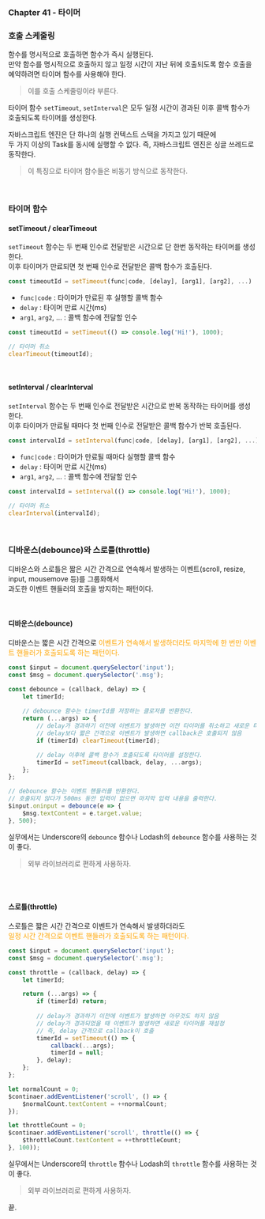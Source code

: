 ### Chapter 41 - 타이머

### 호출 스케줄링
함수를 명시적으로 호출하면 함수가 즉시 실행된다.  
만약 함수를 명시적으로 호출하지 않고 일정 시간이 지난 뒤에 호출되도록 함수 호출을 예약하려면 타이머 함수를 사용해야 한다.
> 이를 호출 스케줄링이라 부른다.

타이머 함수 `setTimeout`, `setInterval`은 모두 일정 시간이 경과된 이후 콜백 함수가 호출되도록 타이머를 생성한다.  

자바스크립트 엔진은 단 하나의 실행 컨텍스트 스택을 가지고 있기 때문에  
두 가지 이상의 Task를 동시에 실행할 수 없다. 즉, 자바스크립트 엔진은 싱글 쓰레드로 동작한다. 
> 이 특징으로 타이머 함수들은 비동기 방식으로 동작한다.

<br>

### 타이머 함수
#### setTimeout / clearTimeout
`setTimeout` 함수는 두 번째 인수로 전달받은 시간으로 단 한번 동작하는 타이머를 생성한다.  
이후 타이머가 만료되면 첫 번째 인수로 전달받은 콜백 함수가 호출된다.

``` js
const timeoutId = setTimeout(func|code, [delay], [arg1], [arg2], ...)
```

- `func|code` : 타이머가 만료된 후 실행할 콜백 함수
- `delay` : 타이머 만료 시간(ms)
- `arg1`, `arg2`, ... : 콜백 함수에 전달할 인수

``` js
const timeoutId = setTimeout(() => console.log('Hi!'), 1000);

// 타이머 취소
clearTimeout(timeoutId);
```


<br>

#### setInterval / clearInterval
`setInterval` 함수는 두 번째 인수로 전달받은 시간으로 반복 동작하는 타이머를 생성한다.  
이후 타이머가 만료될 때마다 첫 번째 인수로 전달받은 콜백 함수가 반복 호출된다.

``` js
const intervalId = setInterval(func|code, [delay], [arg1], [arg2], ...)
```

- `func|code` : 타이머가 만료될 때마다 실행할 콜백 함수
- `delay` : 타이머 만료 시간(ms)
- `arg1`, `arg2`, ... : 콜백 함수에 전달할 인수

``` js
const intervalId = setInterval(() => console.log('Hi!'), 1000);

// 타이머 취소
clearInterval(intervalId);
```

<br>

### 디바운스(debounce)와 스로틀(throttle)
디바운스와 스로틀은 짧은 시간 간격으로 연속해서 발생하는 이벤트(scroll, resize, input, mousemove 등)를 그룹화해서  
과도한 이벤트 핸들러의 호출을 방지하는 패턴이다.

<br>

#### 디바운스(debounce)
디바운스는 짧은 시간 간격으로 <font color='orange'>이벤트가 연속해서 발생하더라도 마지막에 한 번만 이벤트 핸들러가 호출되도록 하는 패턴이다.</font>

``` js
const $input = document.querySelector('input');
const $msg = document.querySelector('.msg');

const debounce = (callback, delay) => {
    let timerId;
    
    // debounce 함수는 timerId를 저장하는 클로저를 반환한다.
    return (...args) => {
        // delay가 경과하기 이전에 이벤트가 발생하면 이전 타이머를 취소하고 새로운 타이머를 재설정한다.
        // delay보다 짧은 간격으로 이벤트가 발생하면 callback은 호출되지 않음
        if (timerId) clearTimeout(timerId);

        // delay 이후에 콜백 함수가 호출되도록 타이머를 설정한다.
        timerId = setTimeout(callback, delay, ...args);
    };
};

// debounce 함수는 이벤트 핸들러를 반환한다.
// 호출되지 않다가 500ms 동안 입력이 없으면 마지막 입력 내용을 출력한다.
$input.oninput = debounce(e => {
    $msg.textContent = e.target.value;
}, 500);
```

실무에서는 Underscore의 `debounce` 함수나 Lodash의 `debounce` 함수를 사용하는 것이 좋다.
> 외부 라이브러리로 편하게 사용하자.

<br><br>

#### 스로틀(throttle)
스로틀은 짧은 시간 간격으로 이벤트가 연속해서 발생하더라도  
<font color='orange'>일정 시간 간격으로 이벤트 핸들러가 호출되도록 하는 패턴이다.</font>

``` js
const $input = document.querySelector('input');
const $msg = document.querySelector('.msg');

const throttle = (callback, delay) => {
    let timerId;

    return (...args) => {
        if (timerId) return;
        
        // delay가 경과하기 이전에 이벤트가 발생하면 아무것도 하지 않음
        // delay가 경과되었을 때 이벤트가 발생하면 새로운 타이머를 재설정
        // 즉, delay 간격으로 callback이 호출
        timerId = setTimeout(() => {
            callback(...args);
            timerId = null;
        }, delay);
    };
};

let normalCount = 0;
$continaer.addEventListener('scroll', () => {
    $normalCount.textContent = ++normalCount;
});

let throttleCount = 0;
$continaer.addEventListener('scroll', throttle(() => {
    $throttleCount.textContent = ++throttleCount;
}, 100));
```

실무에서는 Underscore의 `throttle` 함수나 Lodash의 `throttle` 함수를 사용하는 것이 좋다.
> 외부 라이브러리로 편하게 사용하자.


끝.